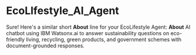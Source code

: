 # EcoLIfestyle_AI_Agent
Sure! Here's a similar short **About** line for your EcoLifestyle Agent:  **About** AI chatbot using IBM Watsonx.ai to answer sustainability questions on eco-friendly living, recycling, green products, and government schemes with document-grounded responses.

